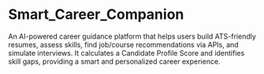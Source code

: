 # Smart_Career_Companion
An AI-powered career guidance platform that helps users build ATS-friendly resumes, assess skills, find job/course recommendations via APIs, and simulate interviews. It calculates a Candidate Profile Score and identifies skill gaps, providing a smart and personalized career experience.
